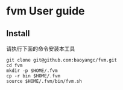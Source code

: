 # fvm User guide


## Install

请执行下面的命令安装本工具

```shell
git clone git@github.com:baoyangc/fvm.git
cd fvm
mkdir -p $HOME/.fvm
cp -r bin $HOME/.fvm
source $HOME/.fvm/bin/fvm.sh
```
